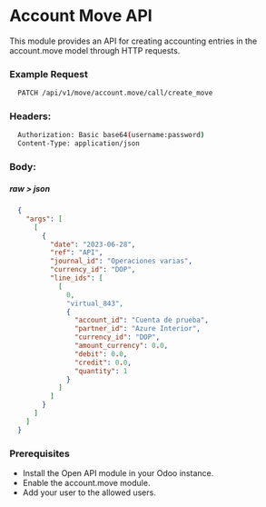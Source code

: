 # Account Move API
This module provides an API for creating accounting entries in the account.move model through HTTP requests.

### Example Request
```bash
  PATCH /api/v1/move/account.move/call/create_move
```

### Headers:
```bash
  Authorization: Basic base64(username:password)
  Content-Type: application/json
```

### Body:
##### raw > json
```json
  {
    "args": [
      [
        {
          "date": "2023-06-28",
          "ref": "API",
          "journal_id": "Operaciones varias",
          "currency_id": "DOP",
          "line_ids": [
            [
              0,
              "virtual_843",
              {
                "account_id": "Cuenta de prueba",
                "partner_id": "Azure Interior",
                "currency_id": "DOP",
                "amount_currency": 0.0,
                "debit": 0.0,
                "credit": 0.0,
                "quantity": 1
              }
            ]
          ]
        }
      ]
    ]
  }
```
### Prerequisites
- Install the Open API module in your Odoo instance.
- Enable the account.move module.
- Add your user to the allowed users.
